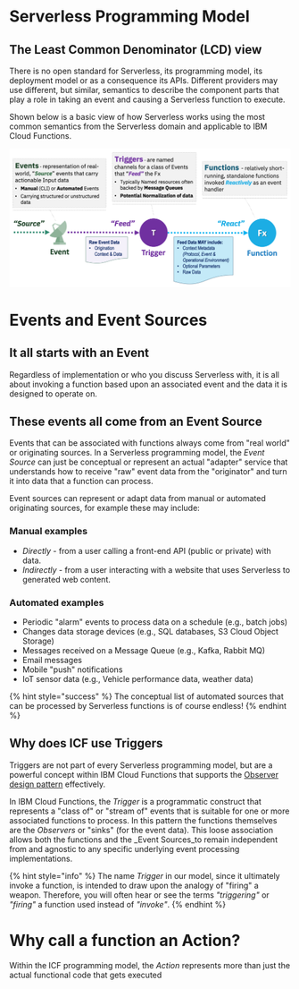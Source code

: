 # Serverless Programming Model

## The Least Common Denominator (LCD) view

There is no open standard for Serverless, its programming model, its deployment model or as a consequence its APIs.  Different providers may use different, but similar, semantics to describe the component parts that play a role in taking an event and causing a Serverless function to execute.

Shown below is a basic view of how Serverless works using the most common semantics from the Serverless domain and applicable to IBM Cloud Functions.

![Serverless LCD View](images/101-ex0-serverless-lcd-model.png)

# Events and Event Sources

## It all starts with an **Event**

Regardless of implementation or who you discuss Serverless with, it is all about invoking a function based upon an associated event and the data it is designed to operate on.

## These events all come from an **Event Source**

Events that can be associated with functions always come from "real world" or originating sources. In a Serverless programming model, the _Event Source_ can just be conceptual or represent an actual "adapter" service that understands how to receive "raw" event data from the "originator" and turn it into data that a function can process.

Event sources can represent or adapt data from manual or automated originating sources, for example these may include:

### Manual examples

- _Directly_ - from a user calling a front-end API (public or private) with data.
- _Indirectly_ - from a user interacting with a website that uses Serverless to generated web content.

### Automated examples

- Periodic "alarm" events to process data on a schedule (e.g., batch jobs)
- Changes data storage devices (e.g., SQL databases, S3 Cloud Object Storage)
- Messages received on a Message Queue (e.g., Kafka, Rabbit MQ)
- Email messages
- Mobile "push" notifications
- IoT sensor data (e.g., Vehicle performance data, weather data)

{% hint style="success" %}
The conceptual list of automated sources that can be processed by Serverless functions is of course endless!
{% endhint %}

## Why does ICF use **Triggers**

Triggers are not part of every Serverless programming model, but are a powerful concept within IBM Cloud Functions that supports the [Observer design pattern](https://en.wikipedia.org/wiki/Observer_pattern) effectively.

In IBM Cloud Functions, the _Trigger_ is a programmatic construct that represents a "class of" or "stream of" events that is suitable for one or more associated functions to process.  In this pattern the functions themselves are the _Observers_ or "sinks" (for the event data).  This loose association allows both the functions and the _Event Sources_to remain independent from and agnostic to any specific underlying event processing implementations.

{% hint style="info" %}
The name _Trigger_ in our model, since it ultimately invoke a function, is intended to draw upon the analogy of "firing" a weapon.  Therefore, you will often hear or see the terms _"triggering"_ or _"firing"_ a function used instead of _"invoke"_.
{% endhint %}

# Why call a function an **Action**?

Within the ICF programming model, the _Action_ represents more than just the actual functional code that gets executed
